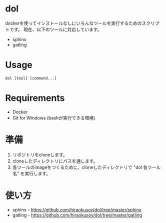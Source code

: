 # dol

dockerを使ってインストールなしにいろんなツールを実行するためのスクリプトです。
現在、以下のツールに対応しています。

* sphinx
* gatling

# Usage

```
dol [tool] [command...]
```

# Requirements

* Docker
* Git for Windows (bashが実行できる環境)

# 準備

1. リポジトリをcloneします。
2. cloneしたディレクトリにパスを通します。
3. 各ツールのimageをつくるために、cloneしたディレクトリで "dol 各ツール名" を実行します。

# 使い方

* sphinx - https://github.com/hiraokusoy/dol/tree/master/sphinx
* gatling - https://github.com/hiraokusoy/dol/tree/master/gatling
